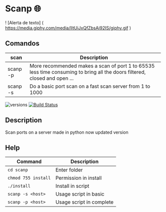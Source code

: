# Scanp 🌐
! [Alerta de texto] ( https://media.giphy.com/media/IItUiJxQfZbsAi92IS/giphy.gif )

## Comandos

| scan | Description |
| --- | --- | 
| scanp -p | More recommended makes a scan of port 1 to 65535 less time consuming to bring all the doors filtered, closed and open ... |
| scanp -s | Do a basic port scan on a fast scan server from 1 to 1000|

![versions](https://img.shields.io/pypi/pyversions/pybadges.svg)
[![Build Status](https://travis-ci.org/dwyl/esta.svg?branch=master)](https://travis-ci.org/dwyl/esta)

## Description
Scan ports on a server
made in python now updated version


## Help
| Command | Description |
| --- | --- |
| ```cd scanp```|Enter folder|
| ```chmod 755 install```| Permission in install|
| ```./install```| Install in script|
| ```scanp -s <host>``` | Usage script in basic|
| ```scanp -p <host> ```| Usage script in complete |  

